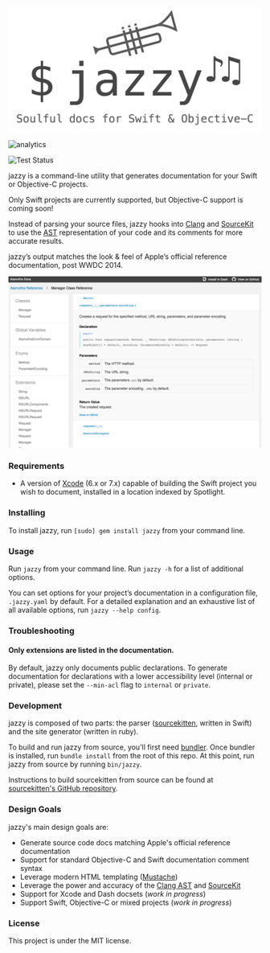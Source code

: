 ![jazzy](logo.jpg)

![analytics](https://ga-beacon.appspot.com/UA-50247013-2/jazzy/README?pixel)

![Test Status](https://travis-ci.org/realm/jazzy.svg?branch=master)

jazzy is a command-line utility that generates documentation for your Swift or
Objective-C projects.

Only Swift projects are currently supported, but Objective-C support is coming
soon!

Instead of parsing your source files, jazzy hooks into [Clang][clang] and
[SourceKit][sourcekit] to use the [AST][ast] representation of your code and
its comments for more accurate results.

jazzy’s output matches the look & feel of Apple’s official reference
documentation, post WWDC 2014.

![Screenshot](screenshot.jpg)

### Requirements

* A version of [Xcode][xcode] (6.x or 7.x) capable of building the Swift project
  you wish to document, installed in a location indexed by Spotlight.

### Installing

To install jazzy, run `[sudo] gem install jazzy` from your command line.

### Usage

Run `jazzy` from your command line. Run `jazzy -h` for a list of additional
options.

You can set options for your project’s documentation in a configuration file, `.jazzy.yaml` by default. For a detailed explanation and an exhaustive list of all available options, run `jazzy --help config`.

### Troubleshooting

#### Only extensions are listed in the documentation.

By default, jazzy only documents public declarations. To generate documentation for declarations with a lower accessibility level (internal or private), please set the `--min-acl` flag to `internal` or `private`.

### Development

jazzy is composed of two parts: the parser ([sourcekitten][sourcekitten],
written in Swift) and the site generator (written in ruby).

To build and run jazzy from source, you'll first need [bundler][bundler]. Once
bundler is installed, run `bundle install` from the root of this repo. At this
point, run jazzy from source by running `bin/jazzy`.

Instructions to build sourcekitten from source can be found at
[sourcekitten's GitHub repository][sourcekitten].

### Design Goals

jazzy's main design goals are:

- Generate source code docs matching Apple's official reference documentation
- Support for standard Objective-C and Swift documentation comment syntax
- Leverage modern HTML templating ([Mustache][mustache])
- Leverage the power and accuracy of the [Clang AST][ast] and [SourceKit][sourcekit]
- Support for Xcode and Dash docsets (*work in progress*)
- Support Swift, Objective-C or mixed projects (*work in progress*)

### License

This project is under the MIT license.

[clang]: http://clang.llvm.org "Clang"
[sourcekit]: http://www.jpsim.com/uncovering-sourcekit "Uncovering SourceKit"
[ast]: http://clang.llvm.org/docs/IntroductionToTheClangAST.html "Introduction To The Clang AST"
[xcode]: https://developer.apple.com/xcode "Xcode"
[sourcekitten]: https://github.com/jpsim/sourcekitten "sourcekitten"
[bundler]: http://rubygems.org/gems/bundler
[mustache]: http://mustache.github.io "Mustache"
